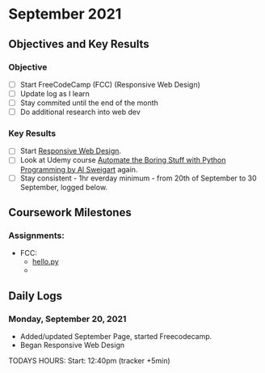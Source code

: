 # September 2021

## Objectives and Key Results

### Objective
- [ ] Start FreeCodeCamp (FCC) (Responsive Web Design)
- [ ] Update log as I learn
- [ ] Stay commited until the end of the month
- [ ] Do additional research into web dev

### Key Results
- [ ] Start [Responsive Web Design](https://www.freecodecamp.org/learn/responsive-web-design/).
- [ ] Look at Udemy course [Automate the Boring Stuff with Python Programming by Al Sweigart](https://www.udemy.com/course/automate/) again.
- [ ] Stay consistent - 1hr everday minimum - from 20th of September to 30 September, logged below.

## Coursework Milestones

### Assignments:
- FCC:
  - [hello.py](https://github.com/mjll-codes/learning-tracker/blob/main/learning-outcomes/hello.py)
  -

## Daily Logs
  
### Monday, September 20, 2021
  - Added/updated September Page, started Freecodecamp.
  - Began Responsive Web Design
    
  TODAYS HOURS: Start: 12:40pm (tracker +5min)
 
